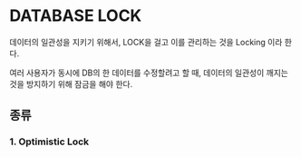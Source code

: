 # DATABASE LOCK

데이터의 일관성을 지키기 위해서, LOCK을 걸고 이를 관리하는 것을 Locking 이라 한다.

여러 사용자가 동시에 DB의 한 데이터를 수정할려고 할 때, 데이터의 일관성이 깨지는 것을 방지하기 위해 잠금을 해야 한다.

## 종류

### 1. Optimistic Lock


